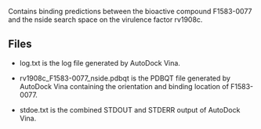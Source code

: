 Contains binding predictions between the bioactive compound F1583-0077 and the nside search space on the virulence factor rv1908c.

## Files

- log.txt is the log file generated by AutoDock Vina.

- rv1908c_F1583-0077_nside.pdbqt is the PDBQT file generated by AutoDock Vina containing the orientation and binding location of F1583-0077.

- stdoe.txt is the combined STDOUT and STDERR output of AutoDock Vina.


